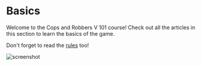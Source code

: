 # Basics
Welcome to the Cops and Robbers V 101 course! 
Check out all the articles in this section to learn the basics of the game.

Don't forget to read the [rules](/rules) too!

![screenshot](/wiki-content/basics/intro/101.jpg)